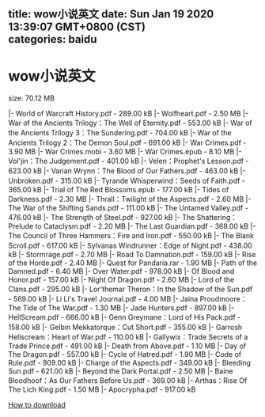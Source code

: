 
title: wow小说英文
date: Sun Jan 19 2020 13:39:07 GMT+0800 (CST)    
categories: baidu
---

# wow小说英文
size: 70.12 MB
 
 
|- World of Warcraft History.pdf - 289.00 kB
|- Wolfheart.pdf - 2.50 MB
|- War of the Ancients Trilogy：The Well of Eternity.pdf - 553.00 kB
|- War of the Ancients Trilogy 3：The Sundering.pdf - 704.00 kB
|- War of the Ancients Trilogy 2：The Demon Soul.pdf - 691.00 kB
|- War Crimes.pdf - 3.90 MB
|- War Crimes.mobi - 3.60 MB
|- War Crimes.epub - 8.10 MB
|- Vol'jin：The Judgement.pdf - 401.00 kB
|- Velen：Prophet's Lesson.pdf - 623.00 kB
|- Varian Wrynn：The Blood of Our Fathers.pdf - 463.00 kB
|- Unbroken.pdf - 315.00 kB
|- Tyrande Whisperwind：Seeds of Faith.pdf - 365.00 kB
|- Trial of The Red Blossoms.epub - 177.00 kB
|- Tides of Darkness.pdf - 2.30 MB
|- Thrall：Twilight of the Aspects.pdf - 2.60 MB
|- The War of the Shifting Sands.pdf - 111.00 kB
|- The Untamed Valley.pdf - 476.00 kB
|- The Strength of Steel.pdf - 927.00 kB
|- The Shattering：Prelude to Cataclysm.pdf - 2.20 MB
|- The Last Guardian.pdf - 368.00 kB
|- The Council of Three Hammers：Fire and Iron.pdf - 550.00 kB
|- The Blank Scroll.pdf - 617.00 kB
|- Sylvanas Windrunner：Edge of Night.pdf - 438.00 kB
|- Stormrage.pdf - 2.70 MB
|- Road To Damnation.pdf - 159.00 kB
|- Rise of the Horde.pdf - 2.40 MB
|- Quest for Pandaria.rar - 1.90 MB
|- Path of the Damned.pdf - 6.40 MB
|- Over Water.pdf - 978.00 kB
|- Of Blood and Honor.pdf - 157.00 kB
|- Night Of Dragon.pdf - 2.60 MB
|- Lord of the Clans.pdf - 295.00 kB
|- Lor'themar Theron：In the Shadow of the Sun.pdf - 569.00 kB
|- Li Li's Travel Journal.pdf - 4.00 MB
|- Jaina Proudmoore：The Tide of The War.pdf - 1.30 MB
|- Jade Hunters.pdf - 897.00 kB
|- HellScream.pdf - 666.00 kB
|- Genn Greymane：Lord of His Pack.pdf - 158.00 kB
|- Gelbin Mekkatorque：Cut Short.pdf - 355.00 kB
|- Garrosh Hellscream：Heart of War.pdf - 110.00 kB
|- Gallywix：Trade Secrets of a Trade Prince.pdf - 491.00 kB
|- Death from Above.pdf - 1.10 MB
|- Day of The Dragon.pdf - 557.00 kB
|- Cycle of Hatred.pdf - 1.90 MB
|- Code of Rule.pdf - 909.00 kB
|- Charge of the Aspects.pdf - 349.00 kB
|- Bleeding Sun.pdf - 621.00 kB
|- Beyond the Dark Portal.pdf - 2.50 MB
|- Baine Bloodhoof：As Our Fathers Before Us.pdf - 369.00 kB
|- Arthas：Rise Of The Lich King.pdf - 1.50 MB
|- Apocrypha.pdf - 917.00 kB

[How to download](https://bpcam.bemobtrk.com/go/2ceec3aa-1ca2-46d6-b9ff-aaa5c184517c?jno=1913)